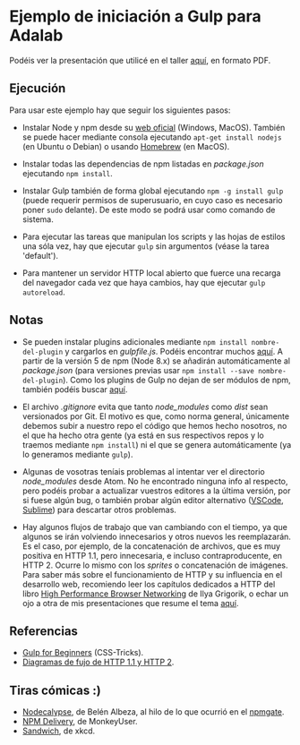 # Ejemplo de iniciación a Gulp para Adalab

Podéis ver la presentación que utilicé en el taller [aquí](keynotes/gulp.pdf), en formato PDF.

## Ejecución

Para usar este ejemplo hay que seguir los siguientes pasos:
- Instalar Node y npm desde su [web oficial](https://nodejs.org/en/) (Windows, MacOS). También se puede hacer mediante consola ejecutando `apt-get install nodejs` (en Ubuntu o Debian) o usando [Homebrew](https://brew.sh/) (en MacOS).

- Instalar todas las dependencias de npm listadas en *package.json* ejecutando `npm install`.

- Instalar Gulp también de forma global ejecutando `npm -g install gulp` (puede requerir permisos de superusuario, en cuyo caso es necesario poner `sudo` delante). De este modo se podrá usar como comando de sistema.

- Para ejecutar las tareas que manipulan los scripts y las hojas de estilos una sóla vez, hay que ejecutar `gulp` sin argumentos (véase la tarea 'default').

- Para mantener un servidor HTTP local abierto que fuerce una recarga del navegador cada vez que haya cambios, hay que ejecutar `gulp autoreload`.

## Notas

- Se pueden instalar plugins adicionales mediante `npm install nombre-del-plugin` y cargarlos en *gulpfile.js*. Podéis encontrar muchos [aquí](https://gulpjs.com/plugins/). A partir de la versión 5 de npm (Node 8.x) se añadirán automáticamente al *package.json* (para versiones previas usar `npm install --save nombre-del-plugin`). Como los plugins de Gulp no dejan de ser módulos de npm, también podéis buscar [aquí](https://www.npmjs.com/).

- El archivo *.gitignore* evita que tanto *node_modules* como *dist* sean versionados por Git. El motivo es que, como norma general, únicamente debemos subir a nuestro repo el código que hemos hecho nosotros, no el que ha hecho otra gente (ya está en sus respectivos repos y lo traemos mediante `npm install`) ni el que se genera automáticamente (ya lo generamos mediante `gulp`).

- Algunas de vosotras teníais problemas al intentar ver el directorio *node_modules* desde Atom. No he encontrado ninguna info al respecto, pero podéis probar a actualizar vuestros editores a la última versión, por si fuese algún bug, o también probar algún editor alternativo ([VSCode](https://code.visualstudio.com/), [Sublime](http://www.sublimetext.com/)) para descartar otros problemas.

- Hay algunos flujos de trabajo que van cambiando con el tiempo, ya que algunos se irán volviendo innecesarios y otros nuevos les reemplazarán. Es el caso, por ejemplo, de la concatenación de archivos, que es muy positiva en HTTP 1.1, pero innecesaria, e incluso contraproducente, en HTTP 2. Ocurre lo mismo con los *sprites* o concatenación de imágenes. Para saber más sobre el funcionamiento de HTTP y su influencia en el desarrollo web, recomiendo leer los capítulos dedicados a HTTP del libro [High Performance Browser Networking](http://chimera.labs.oreilly.com/books/1230000000545/index.html) de Ilya Grigorik, o echar un ojo a otra de mis presentaciones que resume el tema [aquí](keynotes/http2.pdf).

## Referencias

- [Gulp for Beginners](https://css-tricks.com/gulp-for-beginners/) (CSS-Tricks).
- [Diagramas de fujo de HTTP 1.1 y HTTP 2](https://twitter.com/kosamari/status/859958929484337152).

## Tiras cómicas :)

- [Nodecalypse](https://webangelist.ladybenko.net/nodecalypse/), de Belén Albeza, al hilo de lo que ocurrió en el [npmgate](http://www.businessinsider.com/npm-left-pad-controversy-explained-2016-3).
- [NPM Delivery](http://www.monkeyuser.com/2017/npm-delivery/), de MonkeyUser.
- [Sandwich](https://www.xkcd.com/149/), de xkcd.
